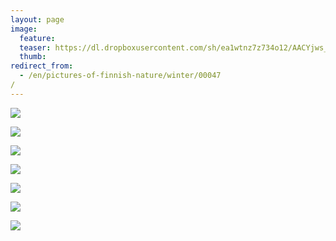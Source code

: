 ```yaml
---
layout: page
image:
  feature:
  teaser: https://dl.dropboxusercontent.com/sh/ea1wtnz7z734o12/AACYjws_QooDU0cn8CluCy24a/luontokuvat/talvi/3/DS43961-245px.jpg
  thumb:
redirect_from:
  - /en/pictures-of-finnish-nature/winter/00047/
---
```


[![](https://dl.dropboxusercontent.com/sh/ea1wtnz7z734o12/AAC7LciDAj7MUCYhryg1f7_Za/luontokuvat/talvi/3/DS43954-800px.jpg)](https://dl.dropboxusercontent.com/sh/ea1wtnz7z734o12/AACO-3cZAUMb2er8YrnH7PE2a/luontokuvat/talvi/3/DS43954.jpg)

[![](https://dl.dropboxusercontent.com/sh/ea1wtnz7z734o12/AACg4ZQfny2j_s3XphVJT1Gva/luontokuvat/talvi/3/DS43961-800px.jpg)](https://dl.dropboxusercontent.com/sh/ea1wtnz7z734o12/AAAKrFrz25QIaESu5Zy-jHQga/luontokuvat/talvi/3/DS43961.jpg)

[![](https://dl.dropboxusercontent.com/sh/ea1wtnz7z734o12/AACodkQktSc-R_sLdcM0qVLfa/luontokuvat/talvi/3/DS43963-800px.jpg)](https://dl.dropboxusercontent.com/sh/ea1wtnz7z734o12/AAC6AHvsr7isHMAY_6eTC5R_a/luontokuvat/talvi/3/DS43963.jpg)

[![](https://dl.dropboxusercontent.com/sh/ea1wtnz7z734o12/AADEXekvecTUYh5Gg18PXYiqa/luontokuvat/talvi/3/DS43848-800px.jpg)](https://dl.dropboxusercontent.com/sh/ea1wtnz7z734o12/AAAe7JPZ6yItlUw-oQl3W03Ya/luontokuvat/talvi/3/DS43848.jpg)

[![](https://dl.dropboxusercontent.com/sh/ea1wtnz7z734o12/AABibGyvTID5NVniCKhCEnama/luontokuvat/talvi/3/DS43860-800px.jpg)](https://dl.dropboxusercontent.com/sh/ea1wtnz7z734o12/AACdfNaJ97NFzI6V46wZAnlxa/luontokuvat/talvi/3/DS43860.jpg)

[![](https://dl.dropboxusercontent.com/sh/ea1wtnz7z734o12/AAAE6Qk9kpb4AKETMLhM0YRUa/luontokuvat/talvi/3/DS43861-800px.jpg)](https://dl.dropboxusercontent.com/sh/ea1wtnz7z734o12/AADVal_UqJUL426RW1JXkgu2a/luontokuvat/talvi/3/DS43861.jpg)

[![](https://dl.dropboxusercontent.com/sh/ea1wtnz7z734o12/AABr74cBpTzHQABY9TsKS5vva/luontokuvat/talvi/3/DS43855-800px.jpg)](https://dl.dropboxusercontent.com/sh/ea1wtnz7z734o12/AADl37cyinIIdA_1k_rza2zsa/luontokuvat/talvi/3/DS43855.jpg)
